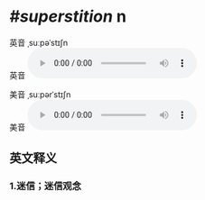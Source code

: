 # ***\#superstition*** n
英音 ˌsuːpəˈstɪʃn  
英音
<audio src="./media/superstition1_AAC.aac" controls="controls"></audio>

美音 ˌsuːpərˈstɪʃn  
美音
<audio src="./media/superstition2_AAC.aac" controls="controls"></audio>



  

英文释义
---
### 1.**迷信；迷信观念**  


